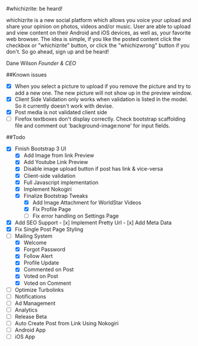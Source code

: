 #whichizrite: be heard!

whichizrite is a new social platform which allows you voice your upload and share your opinion on photos, videos and/or music. User are able to upload and view content on their Android and iOS devices, as well as, your favorite web browser. The idea is simple, if you like the posted content click the checkbox or "whichizrite" button, or click the "whichizwrong" button if you don't. So go ahead, sign up and be heard!

Dane Wilson
*Founder & CEO*

##Known issues
- [x] When you select a picture to upload if you remove the picture and try to add a new one. The new picture will not show up in the preview window.
- [x] Client Side Validation only works when validation is listed in the model. So it currently doesn't work with devise.
- [x] Post media is not validated client side
- [ ] Firefox textboxes don't display correctly. Check bootstrap scaffolding file and comment out 'background-image:none' for input fields.

##Todo
- [x] Finish Bootstrap 3 UI
	- [x] Add Image from link Preview
	- [x] Add Youtube Link Preview
	- [x] Disable image upload button if post has link & vice-versa
	- [x] Client-side validation
	- [x] Full Javascript implementation
	- [x] Implement Nokogiri
	- [x] Finalize Bootstrap Tweaks
		- [x] Add Image Attachment for WorldStar Videos
		- [x] Fix Profile Page
		- [ ] Fix error handling on Settings Page
- [x] Add SEO Support
		- [x] Implement Pretty Url
		- [x] Add Meta Data
- [x] Fix Single Post Page Styling
- [ ] Mailing System
	- [x] Welcome
	- [x] Forgot Password
	- [x] Follow Alert
	- [x] Profile Update
	- [x] Commented on Post
	- [x] Voted on Post
	- [x] Voted on Comment
- [ ] Optimize Turbolinks
- [ ] Notifications
- [ ] Ad Management
- [ ] Analytics
- [ ] Release Beta
- [ ] Auto Create Post from Link Using Nokogiri
- [ ] Android App
- [ ] iOS App